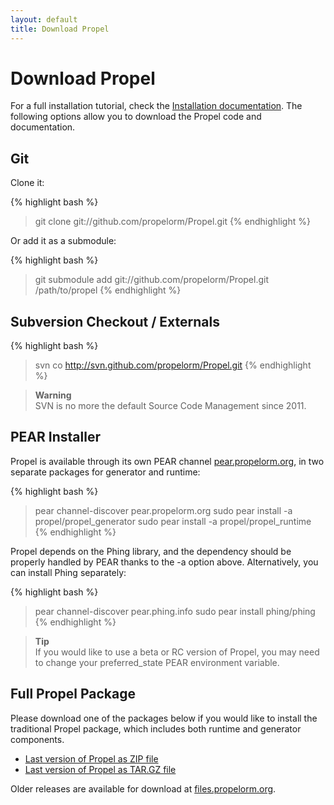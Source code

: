 ```yaml
---
layout: default
title: Download Propel
---
```


# Download Propel #

For a full installation tutorial, check the [Installation documentation](guide/01-installation). The following options allow you to download the Propel code and documentation.

## Git ##

Clone it:

{% highlight bash %}
> git clone git://github.com/propelorm/Propel.git
{% endhighlight %}

Or add it as a submodule:

{% highlight bash %}
> git submodule add git://github.com/propelorm/Propel.git /path/to/propel
{% endhighlight %}

## Subversion Checkout / Externals ##

{% highlight bash %}
> svn co http://svn.github.com/propelorm/Propel.git
{% endhighlight %}

>**Warning**<br />SVN is no more the default Source Code Management since 2011.

## PEAR Installer ##

Propel is available through its own PEAR channel [pear.propelorm.org](pear.propelorm.org), in two separate packages for generator and runtime:

{% highlight bash %}
> pear channel-discover pear.propelorm.org
> sudo pear install -a propel/propel_generator
> sudo pear install -a propel/propel_runtime
{% endhighlight %}

Propel depends on the Phing library, and the dependency should be properly handled by PEAR thanks to the -a option above. Alternatively, you can install Phing separately:

{% highlight bash %}
> pear channel-discover pear.phing.info
> sudo pear install phing/phing
{% endhighlight %}

>**Tip**<br />If you would like to use a beta or RC version of Propel, you may need to change your preferred_state PEAR environment variable.

## Full Propel Package ##

Please download one of the packages below if you would like to install the traditional Propel package, which includes both runtime and generator components.

* [Last version of Propel as ZIP file](https://github.com/propelorm/Propel/zipball/master)
* [Last version of Propel as TAR.GZ file](https://github.com/propelorm/Propel/tarball/master)

Older releases are available for download at  [files.propelorm.org](http://files.propelorm.org).
